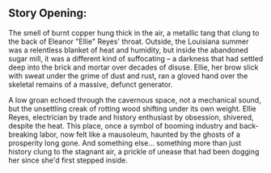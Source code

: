 ## Story Opening:

The smell of burnt copper hung thick in the air, a metallic tang that clung to the back of Eleanor "Ellie" Reyes' throat. Outside, the Louisiana summer was a relentless blanket of heat and humidity, but inside the abandoned sugar mill, it was a different kind of suffocating – a darkness that had settled deep into the brick and mortar over decades of disuse. Ellie, her brow slick with sweat under the grime of dust and rust, ran a gloved hand over the skeletal remains of a massive, defunct generator. 

A low groan echoed through the cavernous space, not a mechanical sound, but the unsettling creak of rotting wood shifting under its own weight. Ellie Reyes, electrician by trade and history enthusiast by obsession, shivered, despite the heat. This place, once a symbol of booming industry and back-breaking labor, now felt like a mausoleum, haunted by the ghosts of a prosperity long gone. And something else... something more than just history clung to the stagnant air, a prickle of unease that had been dogging her since she'd first stepped inside.
